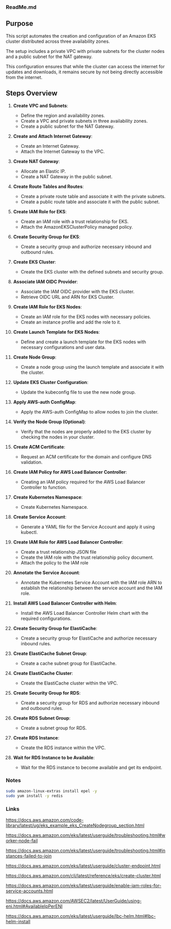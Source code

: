 ### ReadMe.md

## Purpose

This script automates the creation and configuration of an Amazon EKS cluster distributed across three availability
zones.

The setup includes a private VPC with private subnets for the cluster nodes and a public subnet for the NAT gateway.

This configuration ensures that while the cluster can access the internet for updates and downloads,
it remains secure by not being directly accessible from the internet.

## Steps Overview

1. **Create VPC and Subnets**:
    - Define the region and availability zones.
    - Create a VPC and private subnets in three availability zones.
    - Create a public subnet for the NAT Gateway.

2. **Create and Attach Internet Gateway**:
    - Create an Internet Gateway.
    - Attach the Internet Gateway to the VPC.

3. **Create NAT Gateway**:
    - Allocate an Elastic IP.
    - Create a NAT Gateway in the public subnet.

4. **Create Route Tables and Routes**:
    - Create a private route table and associate it with the private subnets.
    - Create a public route table and associate it with the public subnet.

5. **Create IAM Role for EKS**:
    - Create an IAM role with a trust relationship for EKS.
    - Attach the AmazonEKSClusterPolicy managed policy.

6. **Create Security Group for EKS**:
    - Create a security group and authorize necessary inbound and outbound rules.

7. **Create EKS Cluster**:
    - Create the EKS cluster with the defined subnets and security group.

8. **Associate IAM OIDC Provider**:
    - Associate the IAM OIDC provider with the EKS cluster.
    - Retrieve OIDC URL and ARN for EKS Cluster.

9. **Create IAM Role for EKS Nodes**:
    - Create an IAM role for the EKS nodes with necessary policies.
    - Create an instance profile and add the role to it.

10. **Create Launch Template for EKS Nodes**:
    - Define and create a launch template for the EKS nodes with necessary configurations and user data.

11. **Create Node Group**:
    - Create a node group using the launch template and associate it with the cluster.

12. **Update EKS Cluster Configuration**:
    - Update the kubeconfig file to use the new node group.

13. **Apply AWS-auth ConfigMap**:
    - Apply the AWS-auth ConfigMap to allow nodes to join the cluster.

14. **Verify the Node Group (Optional)**:
    - Verify that the nodes are properly added to the EKS cluster by checking the nodes in your cluster.

15. **Create ACM Certificate**:
    - Request an ACM certificate for the domain and configure DNS validation.

16. **Create IAM Policy for AWS Load Balancer Controller**:
    - Creating an IAM policy required for the AWS Load Balancer Controller to function.

17. **Create Kubernetes Namespace**:
    - Create Kubernetes Namespace.

18. **Create Service Account**:
    - Generate a YAML file for the Service Account and apply it using kubectl.

19. **Create IAM Role for AWS Load Balancer Controller**:
    - Create a trust relationship JSON file
    - Create the IAM role with the trust relationship policy document.
    - Attach the policy to the IAM role

20. **Annotate the Service Account**:
    - Annotate the Kubernetes Service Account with the IAM role ARN to establish the relationship between the service
      account and the IAM role.

21. **Install AWS Load Balancer Controller with Helm**:
    - Install the AWS Load Balancer Controller Helm chart with the required configurations.

22. **Create Security Group for ElastiCache**:
    - Create a security group for ElastiCache and authorize necessary inbound rules.

23. **Create ElastiCache Subnet Group**:
    - Create a cache subnet group for ElastiCache.

24. **Create ElastiCache Cluster**:
    - Create the ElastiCache cluster within the VPC.

25. **Create Security Group for RDS**:
    - Create a security group for RDS and authorize necessary inbound and outbound rules.

26. **Create RDS Subnet Group**:
    - Create a subnet group for RDS.

27. **Create RDS Instance**:
    - Create the RDS instance within the VPC.

28. **Wait for RDS Instance to be Available**:
    - Wait for the RDS instance to become available and get its endpoint.

### Notes

```bash
sudo amazon-linux-extras install epel -y
sudo yum install -y redis
```

### Links

https://docs.aws.amazon.com/code-library/latest/ug/eks_example_eks_CreateNodegroup_section.html

https://docs.aws.amazon.com/eks/latest/userguide/troubleshooting.html#worker-node-fail

https://docs.aws.amazon.com/eks/latest/userguide/troubleshooting.html#instances-failed-to-join

https://docs.aws.amazon.com/eks/latest/userguide/cluster-endpoint.html

https://docs.aws.amazon.com/cli/latest/reference/eks/create-cluster.html

https://docs.aws.amazon.com/eks/latest/userguide/enable-iam-roles-for-service-accounts.html

https://docs.aws.amazon.com/AWSEC2/latest/UserGuide/using-eni.html#AvailableIpPerENI

https://docs.aws.amazon.com/eks/latest/userguide/lbc-helm.html#lbc-helm-install



